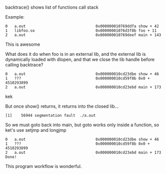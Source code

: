 backtrace() shows list of functions call stack

Example:
```
0   a.out                               0x000000010769ddfa show + 42
1   libfoo.so                           0x00000001076d3f8b foo + 11
2   a.out                               0x000000010769deef main + 143
```

This is awesome

What does it do when foo is in an external lib,
	and the external lib is dynamically loaded with dlopen,
	and that we close the lib handle before calling backtrace?

```
0   a.out                               0x000000010cd23dbe show + 46
1   ???                                 0x000000010cd59f8b 0x0 + 4510293899
2   a.out                               0x000000010cd23ebd main + 173
```

kek

But once show() returns, it returns into the closed lib...
```
[1]    56944 segmentation fault  ./a.out
```

So we must goto back into main, but goto works only inside a function, so ket's use setjmp and longjmp

```
0   a.out                               0x000000010cd23dbe show + 46
1   ???                                 0x000000010cd59f8b 0x0 + 4510293899
2   a.out                               0x000000010cd23ebd main + 173
Done!
```

This program workflow is wonderful.
